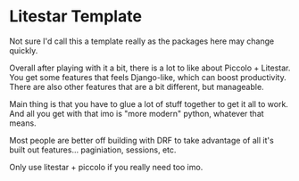 # Litestar Template
Not sure I'd call this a template really as the packages here may change quickly. 

Overall after playing with it a bit, there is a lot to like about Piccolo + Litestar. You get some features that feels Django-like, which can boost productivity. There are also other features that are a bit different, but manageable. 

Main thing is that you have to glue a lot of stuff together to get it all to work. And all you get with that imo is "more modern" python, whatever that means.

Most people are better off building with DRF to take advantage of all it's built out features... paginiation, sessions, etc.

Only use litestar + piccolo if you really need too imo.